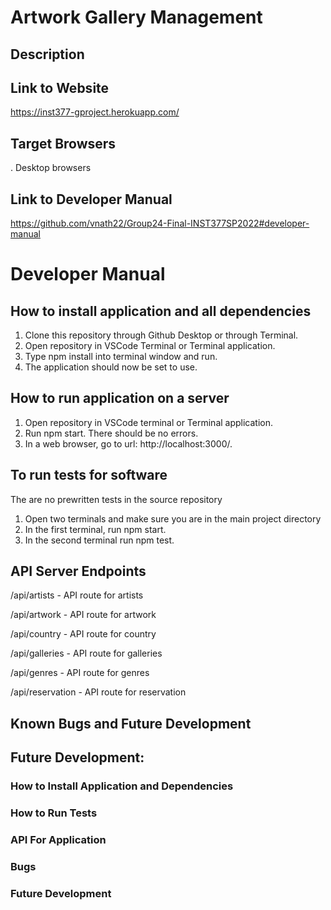 # Artwork Gallery Management

## Description

## Link to Website
https://inst377-gproject.herokuapp.com/

## Target Browsers
. Desktop browsers

## Link to Developer Manual
https://github.com/vnath22/Group24-Final-INST377SP2022#developer-manual

# Developer Manual

## How to install application and all dependencies
1. Clone this repository through Github Desktop or through Terminal.
2. Open repository in VSCode Terminal or Terminal application.
3. Type npm install into terminal window and run.
4. The application should now be set to use.

## How to run application on a server
1. Open repository in VSCode terminal or Terminal application.
2. Run npm start. There should be no errors.
3. In a web browser, go to url: http://localhost:3000/.

## To run tests for software
The are no prewritten tests in the source repository

1. Open two terminals and make sure you are in the main project directory
2. In the first terminal, run npm start.
3. In the second terminal run npm test.

## API Server Endpoints
/api/artists - API route for artists

/api/artwork - API route for artwork

/api/country - API route for country

/api/galleries - API route for galleries

/api/genres - API route for genres

/api/reservation - API route for reservation

## Known Bugs and Future Development


## Future Development:

### How to Install Application and Dependencies

### How to Run Tests

### API For Application

### Bugs

### Future Development
